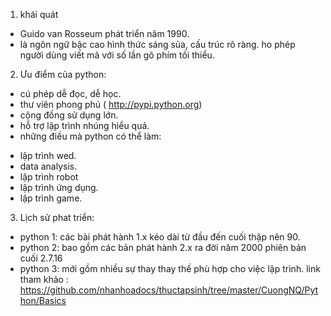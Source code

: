 1. khái quát 

* Guido van Rosseum phát triển năm 1990.
* là ngôn ngữ  bậc cao hình thức sáng sủa, cấu trúc rõ ràng. ho phép người dùng viết mã với số lần gõ phím tối thiểu.
2. Ưu điểm của python:
 
 * cú phép dễ đọc, dễ học.
 * thư viên phong phú ( http://pypi.python.org)
 * cộng đồng sử dụng lớn.
 * hỗ trợ lập trình nhúng hiểu quả.
 * những điều mà python có thể làm:
 - lập trình wed.
 - data analysis.
 - lập trình robot
 - lập trình ứng dụng.
 - lập trình game.
3. Lịch sử phat triển:
* python 1: các bài phát hành 1.x  kéo dài từ đầu đến cuối thập nên 90.
* python 2: bao gồm các  bản phát hành 2.x  ra đời năm 2000 phiên bản  cuối 2.7.16
* python 3: mới gồm nhiều sự thay thay thế phù hợp cho việc lập trình.
link tham khảo : https://github.com/nhanhoadocs/thuctapsinh/tree/master/CuongNQ/Python/Basics


